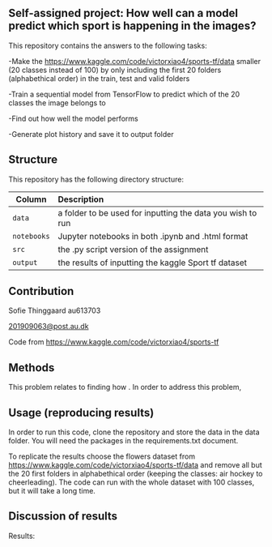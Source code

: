 ## Self-assigned project: How well can a model predict which sport is happening in the images?

This repository contains the answers to the following tasks:

-Make the https://www.kaggle.com/code/victorxiao4/sports-tf/data smaller (20 classes instead of 100) by only including the first 20 folders (alphabethical order) in the train, test and valid folders

-Train a sequential model from TensorFlow to predict which of the 20 classes the image belongs to

-Find out how well the model performs

-Generate plot history and save it to output folder


## Structure

This repository has the following directory structure:

| Column | Description|
|--------|:-----------|
```data```| a folder to be used for inputting the data you wish to run
```notebooks``` | Jupyter notebooks in both .ipynb and .html format
```src``` | the .py script version of the assignment
```output``` | the results of inputting the kaggle Sport tf dataset

## Contribution

Sofie Thinggaard au613703

201909063@post.au.dk

Code from https://www.kaggle.com/code/victorxiao4/sports-tf

## Methods

This problem relates to finding how . In order to address this problem, 

## Usage (reproducing results)

In order to run this code, clone the repository and store the data in the data folder. You will need the packages in the requirements.txt document.

To replicate the results choose the flowers dataset from https://www.kaggle.com/code/victorxiao4/sports-tf/data and remove all but the 20 first folders in alphabethical order (keeping the classes: air hockey to cheerleading). The code can run with the whole dataset with 100 classes, but it will take a long time.

## Discussion of results

Results:
